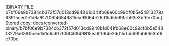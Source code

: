 [BINARY FILE: b7bf06e9b7384cb372f57d013cd9948b1d041fb68e60c99cf0b5e54813279a63915ced1e1d6a917f06f46849815ea9f064e26d15d5569fab93e3bf6e70bc]
Stored copy: docs/converted-binary/b7bf06e9b7384cb372f57d013cd9948b1d041fb68e60c99cf0b5e54813279a63915ced1e1d6a917f06f46849815ea9f064e26d15d5569fab93e3bf6e70bc

